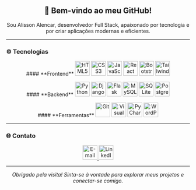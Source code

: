 <div align="center">
    <h2>👋 Bem-vindo ao meu GitHub!</h2>
    <p>Sou Alisson Alencar, desenvolvedor Full Stack, apaixonado por tecnologia e por criar aplicações modernas e eficientes.</p>
</div>

---

### ⚙️ Tecnologias

<p align="center">
#### **Frontend**
    <img src="https://cdn.jsdelivr.net/gh/devicons/devicon/icons/html5/html5-original.svg" width="40" title="HTML5"/>
    <img src="https://cdn.jsdelivr.net/gh/devicons/devicon/icons/css3/css3-original.svg" width="40" title="CSS3"/>
    <img src="https://cdn.jsdelivr.net/gh/devicons/devicon/icons/javascript/javascript-original.svg" width="40" title="JavaScript"/>
    <img src="https://cdn.jsdelivr.net/gh/devicons/devicon/icons/react/react-original.svg" width="40" title="React"/>
    <img src="https://cdn.jsdelivr.net/gh/devicons/devicon/icons/bootstrap/bootstrap-original.svg" width="40" title="Bootstrap"/>
    <img src="https://cdn.jsdelivr.net/gh/devicons/devicon/icons/tailwindcss/tailwindcss-plain.svg" width="40" title="Tailwind CSS"/>
</p>

<p align="center">
#### **Backend**
    <img src="https://cdn.jsdelivr.net/gh/devicons/devicon/icons/python/python-original.svg" width="40" title="Python"/>
    <img src="https://cdn.jsdelivr.net/gh/devicons/devicon/icons/django/django-plain.svg" width="40" title="Django"/>
    <img src="https://cdn.jsdelivr.net/gh/devicons/devicon/icons/flask/flask-original.svg" width="40" title="Flask"/>
    <img src="https://cdn.jsdelivr.net/gh/devicons/devicon/icons/mysql/mysql-original.svg" width="40" title="MySQL"/>
    <img src="https://cdn.jsdelivr.net/gh/devicons/devicon/icons/sqlite/sqlite-original.svg" width="40" title="SQLite"/>
    <img src="https://cdn.jsdelivr.net/gh/devicons/devicon/icons/postgresql/postgresql-original.svg" width="40" title="PostgreSQL"/>
</p>

<p align="center">
#### **Ferramentas**
    <img src="https://cdn.jsdelivr.net/gh/devicons/devicon/icons/git/git-original.svg" width="40" title="Git"/>
    <img src="https://cdn.jsdelivr.net/gh/devicons/devicon/icons/vscode/vscode-original.svg" width="40" title="Visual Studio Code"/>
    <img src="https://cdn.jsdelivr.net/gh/devicons/devicon/icons/pycharm/pycharm-original.svg" width="40" title="PyCharm"/>
    <img src="https://cdn.jsdelivr.net/gh/devicons/devicon/icons/wordpress/wordpress-plain.svg" width="40" title="WordPress"/>
</p>

---

### 🌐 Contato

<p align="center">
    <a href="mailto:alissonsts910@gmail.com">
        <img src="https://img.icons8.com/fluency/48/000000/gmail.png" width="40" title="E-mail">
    </a>
    <a href="https://www.linkedin.com/in/alisson-alencar99/" target="_blank">
        <img src="https://cdn.jsdelivr.net/gh/devicons/devicon/icons/linkedin/linkedin-original.svg" width="40" title="LinkedIn">
    </a>
</p>

---

<div align="center">
    <p><em>Obrigado pela visita! Sinta-se à vontade para explorar meus projetos e conectar-se comigo.</em></p>
</div>
